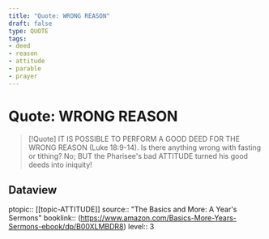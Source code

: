 ```yaml
---
title: "Quote: WRONG REASON"
draft: false
type: QUOTE
tags:
- deed
- reason
- attitude
- parable
- prayer
---
```

# Quote: WRONG REASON
> [!Quote]
> IT IS POSSIBLE TO PERFORM A GOOD DEED FOR THE WRONG REASON (Luke 18:9-14).
> Is there anything wrong with fasting or tithing?
> No; BUT the Pharisee's bad ATTITUDE turned his good deeds into iniquity!

## Dataview
ptopic:: [[topic-ATTITUDE]]
source:: "The Basics and More: A Year's Sermons"
booklink:: (https://www.amazon.com/Basics-More-Years-Sermons-ebook/dp/B00XLMBDR8)
level:: 3